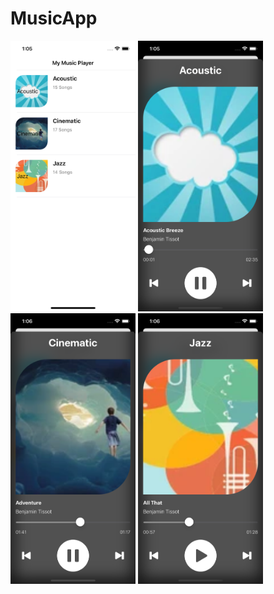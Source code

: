 # MusicApp

<p>
<img src="Documentation/main.png" width="200">
<img src="Documentation/acoustic.png" width="200">
<img src="Documentation/cinematic.png" width="200">
<img src="Documentation/jazz.png" width="200">
</p>
